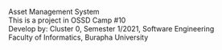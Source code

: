 Asset Management System  
This is a project in OSSD Camp #10  
Develop by: Cluster 0, Semester 1/2021, Software Engineering  
Faculty of Informatics, Burapha University  